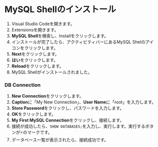 # MySQL Shellのインストール

1. Visual Studio Codeを開きます。
2. Extensionsを開きます。
3. **MySQL Shell**を検索し、Installをクリックします。&#x20;
4. インストールが完了したら、アクティビティバーにあるMySQL Shelのアイコンをクリックします。&#x20;
5. **Next**をクリックします。&#x20;
6. **はい**をクリックします。&#x20;
7. **Reload**をクリックします。&#x20;
8. MySQL Shellがインストールされました。&#x20;

### DB Connection

1. **New Connection**をクリックします。
2. **Caption**に「My New Connection」、**User Name**に「root」を入力します。&#x20;
3. **Store Password**をクリックし、パスワードを入力します。
4. **OK**をクリックします。
5. **My First MySQL Connection**をクリックし、接続します。&#x20;
6. 接続が成功したら、`SHOW DATABASES;`を入力し、実行します。実行するボタンが⚡️のマークです。&#x20;
7. データベース一覧が表示されたら、接続成功です。&#x20;
